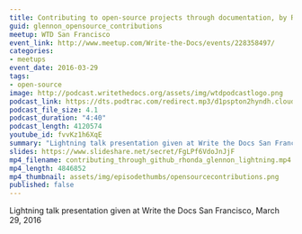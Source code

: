 ```yaml
---
title: Contributing to open-source projects through documentation, by Rhonda Glennon
guid: glennon_opensource_contributions
meetup: WTD San Francisco
event_link: http://www.meetup.com/Write-the-Docs/events/228358497/
categories:
- meetups
event_date: 2016-03-29
tags:
- open-source
image: http://podcast.writethedocs.org/assets/img/wtdpodcastlogo.png
podcast_link: https://dts.podtrac.com/redirect.mp3/d1pspton2hyndh.cloudfront.net/contributing-open-source-docs-rhonda-glennon.mp3
podcast_file_size: 4.1
podcast_duration: "4:40"
podcast_length: 4120574
youtube_id: fvvKz1h6XqE
summary: "Lightning talk presentation given at Write the Docs San Francisco, March 29, 2016."
slides: https://www.slideshare.net/secret/FgLPf6VdoJnJjF
mp4_filename: contributing_through_github_rhonda_glennon_lightning.mp4
mp4_length: 4846852
mp4_thumbnail: assets/img/episodethumbs/opensourcecontributions.png
published: false
---
```


Lightning talk presentation given at Write the Docs San Francisco, March 29, 2016
